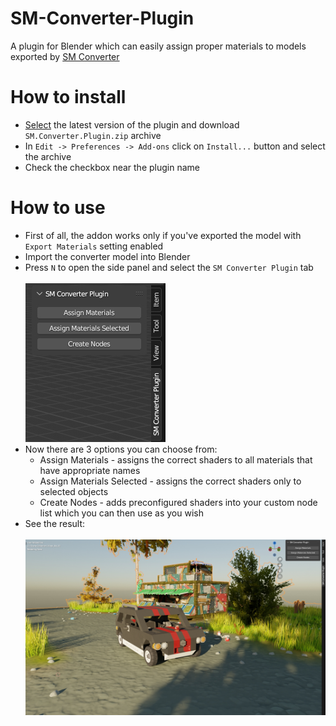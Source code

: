 # SM-Converter-Plugin
A plugin for Blender which can easily assign proper materials to models exported by [SM Converter](https://github.com/QuestionableM/SM-Converter)

# How to install
- [Select](https://github.com/QuestionableM/SM-Converter-Plugin/releases/latest) the latest version of the plugin and download `SM.Converter.Plugin.zip` archive
- In `Edit -> Preferences -> Add-ons` click on `Install...` button and select the archive
- Check the checkbox near the plugin name

# How to use
- First of all, the addon works only if you've exported the model with `Export Materials` setting enabled
- Import the converter model into Blender
- Press `N` to open the side panel and select the `SM Converter Plugin` tab
<br/><br/>
![Image1](https://github.com/QuestionableM/SM-Converter-Plugin/blob/main/Images/Image1.jpg)
- Now there are 3 options you can choose from:
  - Assign Materials - assigns the correct shaders to all materials that have appropriate names
  - Assign Materials Selected - assigns the correct shaders only to selected objects
  - Create Nodes - adds preconfigured shaders into your custom node list which you can then use as you wish
- See the result:
<br/><br/>
![Image2](https://github.com/QuestionableM/SM-Converter-Plugin/blob/main/Images/Image2.jpg)
